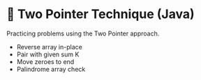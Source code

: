 # 🧭 Two Pointer Technique (Java)
Practicing problems using the Two Pointer approach.
- Reverse array in-place
- Pair with given sum K
- Move zeroes to end
- Palindrome array check
